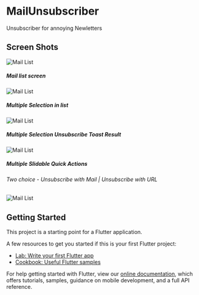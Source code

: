 # MailUnsubscriber

Unsubscriber for annoying Newletters


## Screen Shots 

![Mail List](Screenshots/loginScreen.png) <!-- .element height="50%" width="50%" -->
##### Mail list screen
![Mail List](Screenshots/mailList.png) <!-- .element height="50%" width="50%" -->
##### Multiple Selection in list
![Mail List](Screenshots/multiUnsub.png)
##### Multiple Selection Unsubscribe Toast Result
![Mail List](Screenshots/unsubResult.png)
##### Multiple Slidable Quick Actions
###### Two choice - Unsubscribe with Mail | Unsubscribe with URL
![Mail List](Screenshots/unsubSelection.png)
## Getting Started

This project is a starting point for a Flutter application.

A few resources to get you started if this is your first Flutter project:

- [Lab: Write your first Flutter app](https://flutter.dev/docs/get-started/codelab)
- [Cookbook: Useful Flutter samples](https://flutter.dev/docs/cookbook)

For help getting started with Flutter, view our
[online documentation](https://flutter.dev/docs), which offers tutorials,
samples, guidance on mobile development, and a full API reference.
